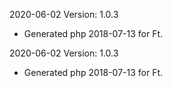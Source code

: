 2020-06-02 Version: 1.0.3
- Generated php 2018-07-13 for Ft.

2020-06-02 Version: 1.0.3
- Generated php 2018-07-13 for Ft.

